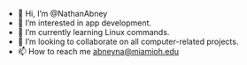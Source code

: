 - 👋 Hi, I’m @NathanAbney
- 👀 I’m interested in app development.
- 🌱 I’m currently learning Linux commands.
- 💞️ I’m looking to collaborate on all computer-related projects.
- 📫 How to reach me abneyna@miamioh.edu

<!---
NathanAbney/NathanAbney is a ✨ special ✨ repository because its `README.md` (this file) appears on your GitHub profile.
You can click the Preview link to take a look at your changes.
--->
